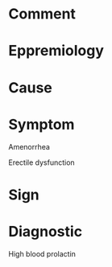 # Comment

# Eppremiology

# Cause

# Symptom

Amenorrhea

Erectile dysfunction

# Sign

# Diagnostic

High blood prolactin
